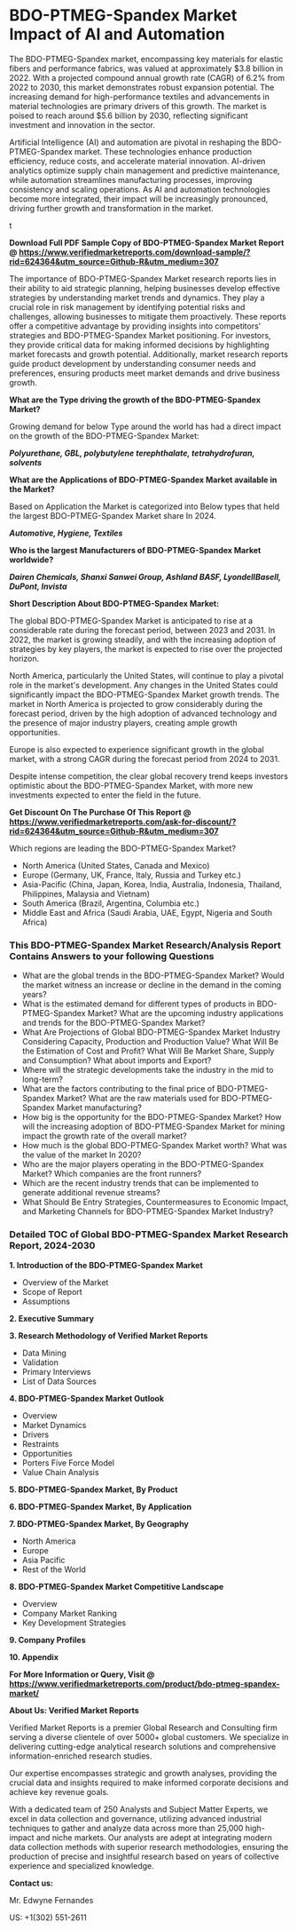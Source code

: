<meta name="title" content="Global  BDO-PTMEG-Spandex Market Impact of AI and Automation"><meta name="description" content="  The BDO-PTMEG-Spandex market, encompassing key materials for elastic fibers and performance fabrics, was valued at approximately $3.8 billion in 2022. With a project"><meta name="title" content=" BDO-PTMEG-Spandex Market Size, Share, Scope, Trends, Growth, Opportunities, Analysis, Forecast"> <h1>BDO-PTMEG-Spandex Market Impact of AI and Automation</h1> <p>The BDO-PTMEG-Spandex market, encompassing key materials for elastic fibers and performance fabrics, was valued at approximately $3.8 billion in 2022. With a projected compound annual growth rate (CAGR) of 6.2% from 2022 to 2030, this market demonstrates robust expansion potential. The increasing demand for high-performance textiles and advancements in material technologies are primary drivers of this growth. The market is poised to reach around $5.6 billion by 2030, reflecting significant investment and innovation in the sector.</p> <p>Artificial Intelligence (AI) and automation are pivotal in reshaping the BDO-PTMEG-Spandex market. These technologies enhance production efficiency, reduce costs, and accelerate material innovation. AI-driven analytics optimize supply chain management and predictive maintenance, while automation streamlines manufacturing processes, improving consistency and scaling operations. As AI and automation technologies become more integrated, their impact will be increasingly pronounced, driving further growth and transformation in the market.</p> t</p><p id="" class=""><strong>Download Full PDF Sample Copy of BDO-PTMEG-Spandex Market Report @ <a href="https://www.verifiedmarketreports.com/download-sample/?rid=624364&utm_source=Github-R&utm_medium=307" target="_blank">https://www.verifiedmarketreports.com/download-sample/?rid=624364&utm_source=Github-R&utm_medium=307</a></strong></p><p>The importance of&nbsp;BDO-PTMEG-Spandex Market research reports lies in their ability to aid strategic planning, helping businesses develop effective strategies by understanding market trends and dynamics. They play a crucial role in risk management by identifying potential risks and challenges, allowing businesses to mitigate them proactively. These reports offer a competitive advantage by providing insights into competitors' strategies and BDO-PTMEG-Spandex Market positioning. For investors, they provide critical data for making informed decisions by highlighting market forecasts and growth potential. Additionally, market research reports guide product development by understanding consumer needs and preferences, ensuring products meet market demands and drive business growth.</p><p><strong>What are the&nbsp;Type driving the growth of the BDO-PTMEG-Spandex Market?</strong></p><p id="" class="">Growing demand for below Type around the world has had a direct impact on the growth of the BDO-PTMEG-Spandex Market:</p><em><strong>Polyurethane, GBL, polybutylene terephthalate, tetrahydrofuran, solvents</strong></em></p><strong>What are the&nbsp;Applications&nbsp;of BDO-PTMEG-Spandex Market available in the Market?</strong></p><p id="" class="">Based on Application the Market is categorized into Below types that held the largest BDO-PTMEG-Spandex Market share In 2024.</p><em><strong>Automotive, Hygiene, Textiles</strong></em></p><strong>Who is the largest Manufacturers of BDO-PTMEG-Spandex Market worldwide?</strong></p><p><em><strong>Dairen Chemicals, Shanxi Sanwei Group, Ashland BASF, LyondellBasell, DuPont, Invista</strong></em></p><p id="" class=""><strong>Short Description About BDO-PTMEG-Spandex Market:</strong></p><p>The global BDO-PTMEG-Spandex Market is anticipated to rise at a considerable rate during the forecast period, between 2023 and 2031. In 2022, the market is growing steadily, and with the increasing adoption of strategies by key players, the market is expected to rise over the projected horizon.</p><p>North America, particularly the United States, will continue to play a pivotal role in the market's development. Any changes in the United States could significantly impact the BDO-PTMEG-Spandex Market growth trends. The market in North America is projected to grow considerably during the forecast period, driven by the high adoption of advanced technology and the presence of major industry players, creating ample growth opportunities.</p><p>Europe is also expected to experience significant growth in the global market, with a strong CAGR during the forecast period from 2024 to 2031.</p><p>Despite intense competition, the clear global recovery trend keeps investors optimistic about the BDO-PTMEG-Spandex Market, with more new investments expected to enter the field in the future.</p><p id="" class=""><strong>Get Discount On The Purchase Of This Report @ <a href="https://www.verifiedmarketreports.com/ask-for-discount/?rid=624364&utm_source=Github-R&utm_medium=307" target="_blank">https://www.verifiedmarketreports.com/ask-for-discount/?rid=624364&utm_source=Github-R&utm_medium=307</a></strong></p>Which regions are leading the BDO-PTMEG-Spandex Market?</p><ul><li>North America (United States, Canada and Mexico)</li><li>Europe (Germany, UK, France, Italy, Russia and Turkey etc.)</li><li>Asia-Pacific (China, Japan, Korea, India, Australia, Indonesia, Thailand, Philippines, Malaysia and Vietnam)</li><li>South America (Brazil, Argentina, Columbia etc.)</li><li>Middle East and Africa (Saudi Arabia, UAE, Egypt, Nigeria and South Africa)</li></ul><h3 id="" class="">This BDO-PTMEG-Spandex Market Research/Analysis Report Contains Answers to your following Questions</h3><ul><li>What are the global trends in the BDO-PTMEG-Spandex Market? Would the market witness an increase or decline in the demand in the coming years?</li><li>What is the estimated demand for different types of products in BDO-PTMEG-Spandex Market? What are the upcoming industry applications and trends for the BDO-PTMEG-Spandex Market?</li><li>What Are Projections of Global BDO-PTMEG-Spandex Market Industry Considering Capacity, Production and Production Value? What Will Be the Estimation of Cost and Profit? What Will Be Market Share, Supply and Consumption? What about imports and Export?</li><li>Where will the strategic developments take the industry in the mid to long-term?</li><li>What are the factors contributing to the final price of BDO-PTMEG-Spandex Market? What are the raw materials used for BDO-PTMEG-Spandex Market manufacturing?</li><li>How big is the opportunity for the BDO-PTMEG-Spandex Market? How will the increasing adoption of BDO-PTMEG-Spandex Market for mining impact the growth rate of the overall market?</li><li>How much is the global BDO-PTMEG-Spandex Market worth? What was the value of the market In 2020?</li><li>Who are the major players operating in the BDO-PTMEG-Spandex Market? Which companies are the front runners?</li><li>Which are the recent industry trends that can be implemented to generate additional revenue streams?</li><li>What Should Be Entry Strategies, Countermeasures to Economic Impact, and Marketing Channels for BDO-PTMEG-Spandex Market Industry?</li></ul><h3 id="" class="">Detailed TOC of Global BDO-PTMEG-Spandex Market Research Report, 2024-2030</h3><p id="" class=""><strong>1. Introduction of the BDO-PTMEG-Spandex Market</strong></p><ul><li>Overview of the Market</li><li>Scope of Report</li><li>Assumptions</li></ul><p id="" class=""><strong>2. Executive Summary</strong></p><p id="" class=""><strong>3. Research Methodology of Verified Market Reports</strong></p><ul><li>Data Mining</li><li>Validation</li><li>Primary Interviews</li><li>List of Data Sources</li></ul><p id="" class=""><strong>4. BDO-PTMEG-Spandex Market Outlook</strong></p><ul><li>Overview</li><li>Market Dynamics</li><li>Drivers</li><li>Restraints</li><li>Opportunities</li><li>Porters Five Force Model</li><li>Value Chain Analysis</li></ul><p id="" class=""><strong>5. BDO-PTMEG-Spandex Market, By Product</strong></p><p id="" class=""><strong>6. BDO-PTMEG-Spandex Market, By Application</strong></p><p id="" class=""><strong>7. BDO-PTMEG-Spandex Market, By Geography</strong></p><ul><li>North America</li><li>Europe</li><li>Asia Pacific</li><li>Rest of the World</li></ul><p id="" class=""><strong>8. BDO-PTMEG-Spandex Market Competitive Landscape</strong></p><ul><li>Overview</li><li>Company Market Ranking</li><li>Key Development Strategies</li></ul><p id="" class=""><strong>9. Company Profiles</strong></p><p id="" class=""><strong>10. Appendix</strong></p><p id="" class=""><strong>For More Information or Query, Visit @ <a href="https://www.verifiedmarketreports.com/product/bdo-ptmeg-spandex-market/" target="_blank">https://www.verifiedmarketreports.com/product/bdo-ptmeg-spandex-market/</a></strong></p><p id="" class=""><strong>About Us: Verified Market Reports</strong></p><p id="" class="">Verified Market Reports is a premier Global Research and Consulting firm serving a diverse clientele of over 5000+ global customers. We specialize in delivering cutting-edge analytical research solutions and comprehensive information-enriched research studies.</p><p id="" class="">Our expertise encompasses strategic and growth analyses, providing the crucial data and insights required to make informed corporate decisions and achieve key revenue goals.</p><p id="" class="">With a dedicated team of 250 Analysts and Subject Matter Experts, we excel in data collection and governance, utilizing advanced industrial techniques to gather and analyze data across more than 25,000 high-impact and niche markets. Our analysts are adept at integrating modern data collection methods with superior research methodologies, ensuring the production of precise and insightful research based on years of collective experience and specialized knowledge.</p><p id="" class=""><strong>Contact us:</strong></p><p id="" class="">Mr. Edwyne Fernandes</p><p id="" class="">US: +1(302) 551-2611</p>